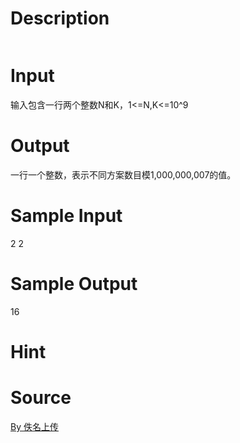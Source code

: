 
# Description

<div class="content"><p><img alt="" src="/source/bzoj/4475/img/aHR0cHM6Ly9seWRzeS5jb20vSnVkZ2VPbmxpbmUvdXBsb2FkLzIwMTYwNC8xMSgyKS5wbmc=.png"/></p></div>

# Input

<div class="content"><p>输入包含一行两个整数N和K，1&lt;=N,K&lt;=10^9</p></div>

# Output

<div class="content"><p>一行一个整数，表示不同方案数目模1,000,000,007的值。</p></div>

# Sample Input

<div class="content"><span class="sampledata">2 2<br/>
 </span></div>

# Sample Output

<div class="content"><span class="sampledata">16<br/>
</span></div>

# Hint

<div class="content"><p></p></div>

# Source

<div class="content"><p><a href="problemset.php?search=By 佚名上传">By 佚名上传</a></p></div>

